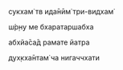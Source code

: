 сукхам̇ тв ида̄нӣм̇ три-видхам̇

ш́р̣н̣у ме бхаратаршабха

абхйа̄са̄д рамате йатра

дух̣кха̄нтам̇ ча нигаччхати
